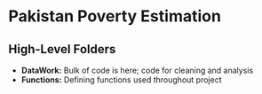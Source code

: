 # Pakistan Poverty Estimation

## High-Level Folders

* __DataWork:__ Bulk of code is here; code for cleaning and analysis
* __Functions:__ Defining functions used throughout project


